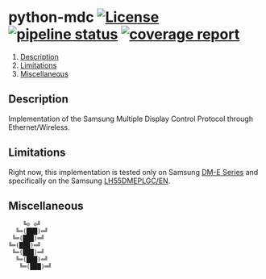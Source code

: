 # python-mdc [![License][license-img]][license-href] [![pipeline status][pipeline-img]][pipeline-href] [![coverage report][coverage-img]][pipeline-href]

1. [Description](#description)
2. [Limitations](#limitations)
3. [Miscellaneous](#miscellaneous)

## Description

Implementation of the Samsung Multiple Display Control Protocol through
Ethernet/Wireless.

## Limitations

Right now, this implementation is tested only on Samsung
[DM-E Series][dme-href] and specifically on the Samsung
[LH55DMEPLGC/EN][model-href].

## Miscellaneous

```
    ╚⊙ ⊙╝
  ╚═(███)═╝
 ╚═(███)═╝
╚═(███)═╝
 ╚═(███)═╝
  ╚═(███)═╝
   ╚═(███)═╝
```

[license-img]: https://img.shields.io/badge/license-Apache-blue.svg
[license-href]: /LICENSE
[pipeline-img]: https://git.vpgrp.io/noc/python-mdc/badges/master/pipeline.svg
[pipeline-href]: https://git.vpgrp.io/noc/python-mdc/commits/master
[coverage-img]: https://git.vpgrp.io/noc/python-mdc/badges/master/coverage.svg
[dme-href]: https://www.samsung.com/us/business/products/displays/standalone/dm-series/
[model-href]: http://www.samsung.com/nl/business/smart-signage/professional-display-dme-series/lh55dmeplgcen/